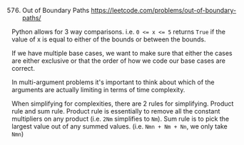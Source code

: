 576. Out of Boundary Paths
https://leetcode.com/problems/out-of-boundary-paths/

Python allows for 3 way comparisons. i.e. `0 <= x <= 5` returns `True` if the value of x is equal to either of the bounds or between the bounds. 

If we have multiple base cases, we want to make sure that either the cases are either exclusive or that the order of how we code our base cases are correct. 

In multi-argument problems it's important to think about which of the arguments are actually limiting in terms of time complexity. 

When simplifying for complexities, there are 2 rules for simplifying. Product rule and sum rule. Product rule is essentially to remove all the constant multipliers on any product (i.e. `2Nm` simplifies to `Nm`). Sum rule is to pick the largest value out of any summed values. (i.e. `Nmn + Nm + Nn`, we only take `Nmn`)